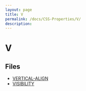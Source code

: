 ```yaml
---
layout: page
title: V
permalink: /docs/CSS-Properties/V/
description: 
---
```


# V



## Files
* [VERTICAL-ALIGN](/compare.html2pdf.tools/docs/CSS-Properties/V/vertical-align.md)
* [VISIBILITY](/compare.html2pdf.tools/docs/CSS-Properties/V/visibility.md)

